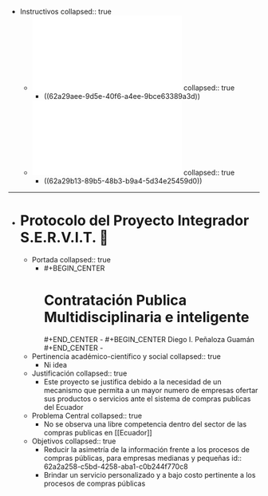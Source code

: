 - Instructivos
  collapsed:: true
	- ![Instructivo-General-Para-Modalidad-de-Titulacin--Abril-2017.pdf](../assets/Instructivo-General-Para-Modalidad-de-Titulacin--Abril-2017_1654823325948_0.pdf)
	  collapsed:: true
		- ((62a29aee-9d5e-40f6-a4ee-9bce63389a3d))
	- ![Instructivo-de-Titulacin-FCEA--20-diciembre-2021.pdf](../assets/Instructivo-de-Titulacin-FCEA--20-diciembre-2021_1654823450541_0.pdf)
	  collapsed:: true
		- ((62a29b13-89b5-48b3-b9a4-5d34e25459d0))
- ---
- # Protocolo del Proyecto Integrador S.E.R.V.I.T. 🤖
	- Portada
	  collapsed:: true
		- #+BEGIN_CENTER
		  <h1> Contratación Publica Multidisciplinaria e inteligente </h1>
		  #+END_CENTER
			- #+BEGIN_CENTER
			   Diego  I. Peñaloza Guamán
			  #+END_CENTER
			-
	- Pertinencia académico-científico y social
	  collapsed:: true
		- Ni idea
	- Justificación
	  collapsed:: true
		- Este proyecto se justifica debido  a la necesidad de un mecanismo que permita a un mayor numero de empresas ofertar sus productos o servicios ante el sistema de compras publicas del Ecuador
	- Problema Central
	  collapsed:: true
		- No se observa una libre competencia dentro del sector de las compras publicas en [[Ecuador]]
	- Objetivos
	  collapsed:: true
		- Reducir la asimetría de la información frente a los procesos de compras públicas, para empresas medianas y pequeñas
		  id:: 62a2a258-c5bd-4258-aba1-c0b244f770c8
		- Brindar un servicio personalizado y a bajo costo pertinente a los procesos de compras públicas
